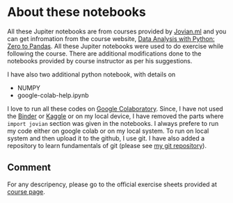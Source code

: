 # About these notebooks

All these Jupiter notebooks are from courses provided by [Jovian.ml](https://jovian.ai/) and you can get infromation from the course website, [Data Analysis with Python: Zero to Pandas](https://jovian.ai/learn/data-analysis-with-python-zero-to-pandas). All these Jupiter notebooks were used to do exercise while following the course. There are additional modifications done to the notebooks provided by course instructor as per his suggestions. 

I have also two additional python notebook, with details on

- NUMPY
- google-colab-help.ipynb

I love to run all these codes on [Google Colaboratory](https://colab.research.google.com). Since, I have not used the [Binder](https://mybinder.org/) or [Kaggle](https://www.kaggle.com/) or on my local device, I have removed the parts where `import jovian` section was given in the notebooks. I always prefere to run my code either on google colab or on my local system. To run on local system and then upload it to the github, I use git. I have also added a repository to learn fundamentals of git (please see [my git repository](https://github.com/arunsinp/Learning-git)).


## Comment
For any descripency, please go to the official exercise sheets provided at [course page](https://jovian.ai/learn/data-analysis-with-python-zero-to-pandas).


